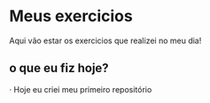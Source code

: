 # Meus exercicios
Aqui vão estar os exercicios que realizei no meu dia!

## o que eu fiz hoje?

· Hoje eu criei meu primeiro repositório